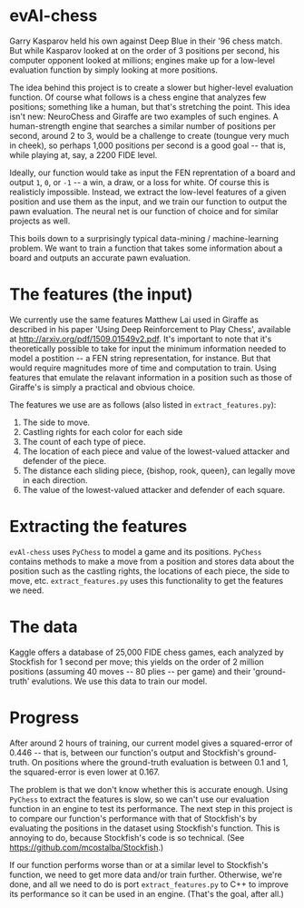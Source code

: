 # evAl-chess

Garry Kasparov held his own against Deep Blue in their '96 chess match. But while Kasparov looked at on the order of 3 positions per second, his computer opponent looked at millions; engines make up for a low-level evaluation function by simply looking at more positions.

The idea behind this project is to create a slower but higher-level evaluation function. Of course what follows is a chess engine that analyzes few positions; something like a human, but that's stretching the point. This idea isn't new: NeuroChess and Giraffe are two examples of such engines. A human-strength engine that searches a similar number of positions per second, around 2 to 3, would be a challenge to create (toungue very much in cheek), so perhaps 1,000 positions per second is a good goal -- that is, while playing at, say, a 2200 FIDE level. 

Ideally, our function would take as input the FEN reprentation of a board and output `1`, `0`, or `-1` -- a win, a draw, or a loss for white. Of course this is realisticly impossible. Instead, we extract the low-level features of a given position and use them as the input, and we train our function to output the pawn evaluation. The neural net is our function of choice and for similar projects as well.

This boils down to a surprisingly typical data-mining / machine-learning problem. We want to train a function that takes some information about a board and outputs an accurate pawn evaluation.

# The features (the input)
We currently use the same features Matthew Lai used in Giraffe as described in his paper 'Using Deep Reinforcement to Play Chess', available at http://arxiv.org/pdf/1509.01549v2.pdf. It's important to note that it's theoretically possible to take for input the minimum information needed to model a postition -- a FEN string representation, for instance. But that would require magnitudes more of time and computation to train. Using features that emulate the relavant information in a position such as those of Giraffe's is simply a practical and obvious choice.

The features we use are as follows (also listed in `extract_features.py`):
  1. The side to move.
  2. Castling rights for each color for each side
  3. The count of each type of piece.
  4. The location of each piece and value of the lowest-valued attacker
     and defender of the piece.
  5. The distance each sliding piece, {bishop, rook, queen}, can legally
     move in each direction.
  6. The value of the lowest-valued attacker and defender of each square.

# Extracting the features
`evAl-chess` uses `PyChess` to model a game and its positions. `PyChess` contains methods to make a move from a position and stores data about the position such as the castling rights, the locations of each piece, the side to move, etc. `extract_features.py` uses this functionality to get the features we need.

# The data
Kaggle offers a database of 25,000 FIDE chess games, each analyzed by Stockfish for 1 second per move; this yields on the order of 2 million positions (assuming 40 moves -- 80 plies -- per game) and their 'ground-truth' evalutions. We use this data to train our model.

# Progress
After around 2 hours of training, our current model gives a squared-error of 0.446 -- that is, between our function's output and Stockfish's ground-truth. On positions where the ground-truth evaluation is between 0.1 and 1, the squared-error is even lower at 0.167.

The problem is that we don't know whether this is accurate enough. Using `PyChess` to extract the features is slow, so we can't use our evaluation function in an engine to test its performance. The next step in this project is to compare our function's performance with that of Stockfish's by evaluating the positions in the dataset using Stockfish's function. This is annoying to do, because Stockfish's code is so technical. (See https://github.com/mcostalba/Stockfish.)

If our function performs worse than or at a similar level to Stockfish's function, we need to get more data and/or train further. Otherwise, we're done, and all we need to do is port `extract_features.py` to C++ to improve its performance so it can be used in an engine. (That's the goal, after all.)
